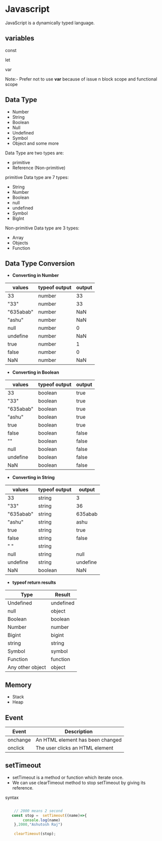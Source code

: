 # Javascript

JavaScript is a dynamically typed language.

## variables

const

let

var

Note:- Prefer not to use **var** because of issue n block scope and functional scope

## Data Type

- Number
- String
- Boolean
- Null
- Undefined
- Symbol
- Object and some more

Data Type are two types are:

- primitive
- Reference (Non-primitive)

primitive Data type are 7 types:

- String
- Number
- Boolean
- null
- undefined
- Symbol
- BigInt

Non-primitive Data type are 3 types:

- Array
- Objects
- Function

## Data Type Conversion

- **Converting in Number**

| values | typeof output | output|
|--------|---------------|-------|
| 33 | number | 33 |
| "33" | number | 33 |
| "635abab" | number | NaN|
| "ashu" | number |  NaN|
| null | number | 0|
|undefine | number | NaN|
| true | number | 1|
|false | number | 0|
|NaN | number | NaN |

- **Converting in Boolean**

| values | typeof output | output|
|--------|---------------|-------|
| 33 | boolean | true |
| "33" | boolean | true |
| "635abab" | boolean | true|
| "ashu" | boolean |  true|
| true | boolean | true|
|false | boolean | false|
| "" | boolean | false|
| null | boolean | false|
|undefine | boolean | false|
| NaN | boolean | false|

- **Converting in String**

| values | typeof output | output|
|--------|---------------|-------|
| 33 | string | 3 |
| "33" | string | 36 |
| "635abab" | string | 635abab|
| "ashu" | string |  ashu|
| true | string | true|
|false | string | false|
| " " | string | |
| null | string | null|
|undefine | string | undefine|
| NaN | boolean | NaN|

- **typeof return results**

|Type | Result |
|-----|--------|
|Undefined | undefined|
|null | object |
|Boolean | boolean|
|Number | number |
|Bigint | bigint|
|string | string|
|Symbol | symbol|
| Function | function|
|Any other object | object|

## Memory

- Stack
- Heap

## Event

|Event | Description|
|-----|--------| 
|onchange | An HTML element has been changed|
|onclick  |The user clicks an HTML element|

## setTimeout

- setTimeout is a method or function which iterate once.
- We can use clearTimeout method to stop setTimeout by giving its reference.

syntax
```javaScript

    // 2000 means 2 second
   const stop =  setTimeout((name)=>{
        console.log(name)
    },2000,"Ashutosh Raj")
    
    clearTimeout(stop);

```
